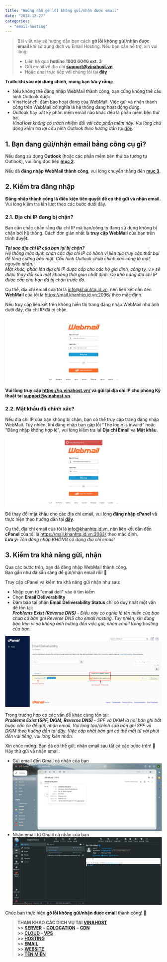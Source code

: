 ```yaml
---
title: "Hướng dẫn gỡ lỗi không gửi/nhận được email"
date: "2024-12-27"
categories:
  - "email-hosting"
---
```


> Bài viết này sẽ hướng dẫn bạn cách **gỡ lỗi không gửi/nhận được email** khi sử dụng dịch vụ Email Hosting. Nếu bạn cần hỗ trợ, xin vui lòng:
>
> - Liên hệ qua **hotline 1900 6046 ext. 3**
> - Gửi email về địa chỉ [**support@vinahost.vn**](mailto:support@vinahost.vn)
> - Hoặc chat trực tiếp với chúng tôi tại [**đây**](https://livechat.vinahost.vn/chat.php)

**Trước khi vào nội dung chính, mong bạn lưu ý rằng:**

- Nếu không thể đăng nhập WebMail thành công, bạn cũng không thể cấu hình Outlook được.
- VinaHost chỉ đảm bảo hoạt động của WebMail. Việc gửi và nhận thành công trên WebMail có nghĩa là hệ thống đang hoạt động đúng.
- Outlook hay bất kỳ phần mềm email nào khác đều là phần mềm bên thứ ba.<br>_VinaHost không có trách nhiệm đối với các phần mềm này. Vui lòng chủ động kiểm tra lại cấu hình Outlook theo hướng dẫn tại [đây](https://kb.vinahost.vn/Email/huong-dan-cau-hinh-email-tren-outlook/)._

## 1. Bạn đang gửi/nhận email bằng công cụ gì?

Nếu đang sử dụng **Outlook** (hoặc các phần mềm bên thứ ba tương tự Outlook), vui lòng đọc tiếp **[mục 2](#2-kiểm-tra-đăng-nhập)**.

Nếu đã **đăng nhập WebMail thành công**, vui lòng chuyển thẳng đến **[mục 3](#3-kiểm-tra-khả-năng-gửi-nhận)**.

## 2. Kiểm tra đăng nhập

**Đăng nhập thành công là điều kiện tiên quyết để có thể gửi và nhận email.**<br>
Vui lòng kiểm tra lần lượt theo các bước dưới đây.

### 2.1. Địa chỉ IP đang bị chặn?

Bạn cần chắc chắn rằng địa chỉ IP mà bạn/công ty đang sử dụng không bị chặn bởi hệ thống. Cách đơn giản nhất là **truy cập WebMail** của bạn trên trình duyệt.

_**Tại sao địa chỉ IP của bạn lại bị chặn?**<br>
Hệ thống mặc định chặn các địa chỉ IP có hành vi liên tục truy cập thất bại để tăng cường bảo mật. Cấu hình Outlook chưa chính xác cũng là một nguyên nhân.<br>
Mặt khác, phần lớn địa chỉ IP được cấp cho các hộ gia đình, công ty, v.v sẽ được thay đổi sau một khoảng thời gian nhất định. Có khả năng địa chỉ IP được cấp cho bạn đã bị chặn trước đó._

Cụ thể, địa chỉ email của tôi là info@khanhtq.id.vn, nên liên kết dẫn đến **WebMail** của tôi là https://mail.khanhtq.id.vn:2096/ theo mặc định.

Nếu truy cập liên kết trên không hiển thị trang đăng nhập WebMail như ảnh dưới đây, địa chỉ IP đã bị chặn.

![Giao diện đăng nhập WebMail](../../images/emailhosting-huong_dan_go_loi_khong_gui_nhan_duoc_email-01.jpg "Giao diện đăng nhập WebMail")

**Vui lòng truy cập https://ip.vinahost.vn/ và gửi lại địa chỉ IP cho phòng Kỹ thuật tại [support@vinahost.vn](mailto:support@vinahost.vn).**

### 2.2. Mật khẩu đã chính xác?

Nếu địa chỉ IP của bạn không bị chặn, bạn có thể truy cập trang đăng nhập WebMail. Tuy nhiên, khi đăng nhập bạn gặp lỗi "The login is invalid" hoặc "Đăng nhập không hợp lệ", vui lòng kiểm tra lại **Địa chỉ Email** và **Mật khẩu**.

![Đăng nhập WebMail không hợp lệ](../../images/emailhosting-huong_dan_go_loi_khong_gui_nhan_duoc_email-02.jpg "Đăng nhập WebMail không hợp lệ")

Để thay đổi mật khẩu cho các địa chỉ email, vui lòng **đăng nhập cPanel** và thực hiện theo hướng dẫn tại [**đây**](https://kb.vinahost.vn/Email/huong-dan-nhan-thong-tin-dang-nhap-cpanel-va-tao-tai-khoan-email-tai-vinahost/#huong-dan-tao-xoa-sua-thong-tin-tren-tai-khoan-email).

Cụ thể, địa chỉ email của tôi là info@khanhtq.id.vn, nên liên kết dẫn đến **cPanel** của tôi là https://mail.khanhtq.id.vn:2083/ theo mặc định.
<br>
_**Lưu ý:** Tên đăng nhập KHÔNG có dạng địa chỉ email!_

## 3. Kiểm tra khả năng gửi, nhận

Qua các bước trên, bạn đã đăng nhập WebMail thành công.<br>
Bạn gần như đã sẵn sàng để gửi/nhận email rồi! 🎉

Truy cập cPanel và kiểm tra khả năng gửi nhận như sau:

- Nhập cụm từ "email deli" vào ô tìm kiếm
- Chọn **Email Deliverability**<br>
- Đảm bảo tại phần **Email Deliverability Status** chỉ có duy nhất một vấn đề tồn tại:<br>
  _**Problems Exist (Reverse DNS)** - Điều này có nghĩa là tên miền của bạn chưa có bản ghi Reverse DNS cho email hosting. Tuy nhiên, xin đừng bận tâm vì nó không ảnh hưởng đến việc gửi, nhận email trong hosting của bạn._

![Email Deliverability](../../images/emailhosting-huong_dan_go_loi_khong_gui_nhan_duoc_email-03.jpg "Email Deliverability")

Trong trường hợp có các vấn đề khác cùng tồn tại:<br>
_**Problems Exist (SPF, DKIM, Reverse DNS)** - SPF và DKIM là hai bản ghi bắt buộc cần có để gửi, nhận email. Vui lòng tạo/chỉnh sửa bản ghi SPF và DKIM theo hướng dẫn tại [đây](https://blog.vinahost.vn/cai-dat-record-dkim-va-spf/). Việc cập nhật bản ghi có thể mất từ vài phút đến vài tiếng, vui lòng kiên nhẫn._

Xin chúc mừng. Bạn đã có thể gửi, nhận email sau tất cả các bước trên! 🥳<br>
Hãy thử gửi và nhận email:

- Gửi email đến Gmail cá nhân của bạn<br>
  ![Gửi email](../../images/emailhosting-huong_dan_go_loi_khong_gui_nhan_duoc_email-04.jpg "Gửi email")
- Nhận email từ Gmail cá nhân của bạn<br>
  ![Nhận email](../../images/emailhosting-huong_dan_go_loi_khong_gui_nhan_duoc_email-05.jpg "Nhận email")

Chúc bạn thực hiện **gỡ lỗi không gửi/nhận được email** thành công! 🍻

> **THAM KHẢO CÁC DỊCH VỤ TẠI [VINAHOST](https://vinahost.vn/)** <br> **\>>** [**SERVER**](https://vinahost.vn/thue-may-chu-rieng/) **–** [**COLOCATION**](https://vinahost.vn/colocation.html) **–** [**CDN**](https://vinahost.vn/dich-vu-cdn-chuyen-nghiep) <br> **\>> [CLOUD](https://vinahost.vn/cloud-server-gia-re/) – [VPS](https://vinahost.vn/vps-ssd-chuyen-nghiep/)**<br> **\>> [HOSTING](https://vinahost.vn/wordpress-hosting)** <br> **\>> [EMAIL](https://vinahost.vn/email-hosting)** <br> **\>> [WEBSITE](http://vinawebsite.vn/)** <br> **\>> [TÊN MIỀN](https://vinahost.vn/ten-mien-gia-re/)**
